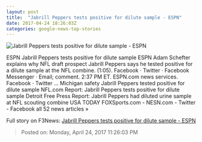 ```yaml
---
layout: post
title:  "Jabrill Peppers tests positive for dilute sample - ESPN"
date: 2017-04-24 18:26:03Z
categories: google-news-top-stories
---
```


![Jabrill Peppers tests positive for dilute sample - ESPN](http://a.espncdn.com/combiner/i?img=%2Fmedia%2Fmotion%2F2017%2F0424%2Fdm_170424_NFL_insiders_schefter_on_peppers%2Fdm_170424_NFL_insiders_schefter_on_peppers.jpg)

ESPN Jabrill Peppers tests positive for dilute sample ESPN Adam Schefter explains why NFL draft prospect Jabrill Peppers says he tested positive for a dilute sample at the NFL combine. (1:05). Facebook · Twitter · Facebook Messenger · Email; comment. 2:37 PM ET. ESPN.com news services. Facebook · Twitter ... Michigan safety Jabrill Peppers tested positive for dilute sample NFL.com Report: Jabrill Peppers tests positive for dilute sample Detroit Free Press Report: Jabrill Peppers had diluted urine sample at NFL scouting combine USA TODAY FOXSports.com - NESN.com - Twitter - Facebook all 52 news articles »


Full story on F3News: [Jabrill Peppers tests positive for dilute sample - ESPN](http://www.f3nws.com/n/Tzj4SH)

> Posted on: Monday, April 24, 2017 11:26:03 PM
